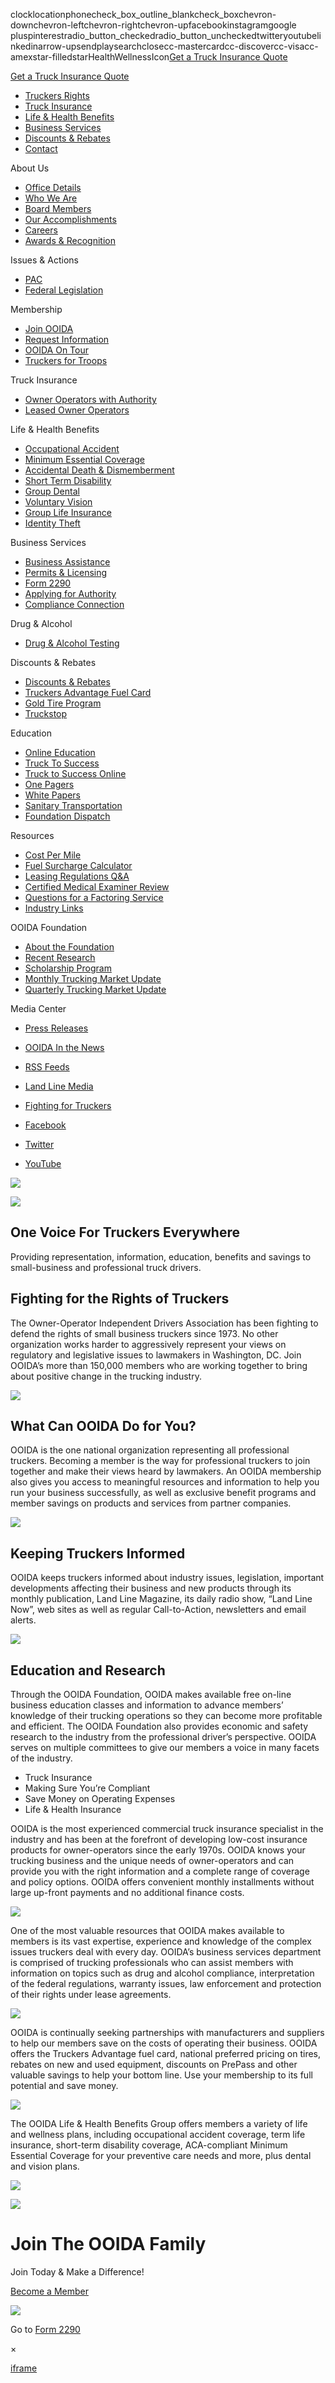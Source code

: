 clocklocationphonecheck\_box\_outline\_blankcheck\_boxchevron-downchevron-leftchevron-rightchevron-upfacebookinstagramgoogle pluspinterestradio\_button\_checkedradio\_button\_uncheckedtwitteryoutubelinkedinarrow-upsendplaysearchclosecc-mastercardcc-discovercc-visacc-amexstar-filledstarHealthWellnessIcon[Get a Truck Insurance Quote](http://www.ooidatruckinsurance.com/)

[Get a Truck Insurance Quote](http://www.ooidatruckinsurance.com/)

- [Truckers Rights](https://www.ooida.com/truckers-rights/)
- [Truck Insurance](https://www.ooida.com/truck-insurance/)
- [Life & Health Benefits](https://www.ooida.com/medical-benefits/)
- [Business Services](https://www.ooida.com/business-services/)
- [Discounts & Rebates](https://www.ooida.com/discounts-rebates/)
- [Contact](https://www.ooida.com/contact/)

About Us

- [Office Details](https://www.ooida.com/about-us/our-office/)
- [Who We Are](https://www.ooida.com/who-we-are/)
- [Board Members](https://www.ooida.com/board/)
- [Our Accomplishments](https://www.ooida.com/our-accomplishments/)
- [Careers](https://www.ooida.com/careers/)
- [Awards & Recognition](https://www.ooida.com/awards-recognition/)

Issues & Actions

- [PAC](https://www.ooida.com/pac/)
- [Federal Legislation](http://www.fightingfortruckers.com/)

Membership

- [Join OOIDA](https://www.ooida.com/membership/)
- [Request Information](https://www.ooida.com/contact/request-information/)
- [OOIDA On Tour](https://www.ooida.com/ooida-tour-truck/)
- [Truckers for Troops](https://www.ooida.com/truckers-for-troops/)

Truck Insurance

- [Owner Operators with Authority](https://www.ooida.com/for-owner-operators-with-authority/)
- [Leased Owner Operators](https://www.ooida.com/for-leased-owner-operators/)

Life & Health Benefits

- [Occupational Accident](https://www.ooida.com/medical-benefits/occupational-accident/)
- [Minimum Essential Coverage](https://www.ooida.com/medical-benefits/minimum-essential-coverage/)
- [Accidental Death & Dismemberment](https://www.ooida.com/medical-benefits/add/)
- [Short Term Disability](https://www.ooida.com/medical-benefits/short-term-disability/)
- [Group Dental](https://www.ooida.com/medical-benefits/group-dental/)
- [Voluntary Vision](https://www.ooida.com/medical-benefits/voluntary-vision/)
- [Group Life Insurance](https://www.ooida.com/medical-benefits/group-life/)
- [Identity Theft](https://www.ooida.com/medical-benefits/identity-theft/)

Business Services

- [Business Assistance](https://www.ooida.com/business-services/business-assistance/)
- [Permits & Licensing](https://www.ooida.com/business-services/permits-licensing/)
- [Form 2290](https://www.ooida.com/business-services/basic-2290-information/)
- [Applying for Authority](https://www.ooida.com/business-services/permits-licensing/applying-for-authority/)
- [Compliance Connection](https://www.ooida.com/business-services/compliance-connection/)

Drug & Alcohol

- [Drug & Alcohol Testing](https://www.ooida.com/business-services/drug-alcohol-testing/)

Discounts & Rebates

- [Discounts & Rebates](https://www.ooida.com/discounts-rebates/)
- [Truckers Advantage Fuel Card](https://www.ooida.com/discounts-rebates/truckers-advantage/)
- [Gold Tire Program](https://wex.hippovideo.io/s/XGApbp3P)
- [Truckstop](https://partners.truckstop.com/8jjv300iwn7o)

Education

- [Online Education](https://www.ooida.com/online-education/)
- [Truck To Success](https://www.ooida.com/online-education/truck-to-success/)
- [Truck to Success Online](https://www.ooida.com/product/truck-to-success-seminar/)
- [One Pagers](https://www.ooida.com/research/one-pagers/)
- [White Papers](https://www.ooida.com/research/white-papers/)
- [Sanitary Transportation](https://www.ooida.com/online-education/sanitary-transportation/)
- [Foundation Dispatch](https://www.ooida.com/online-education/foundation-dispatch/)

Resources

- [Cost Per Mile](https://www.ooida.com/trucking-tools/cost-per-mile/)
- [Fuel Surcharge Calculator](https://www.ooida.com/trucking-tools/fuel-surcharge-calculator/)
- [Leasing Regulations Q&A](https://www.ooida.com/leasing-regulations-q-and-a/)
- [Certified Medical Examiner Review](https://www.ooida.com/certified-medical-examiner-review/)
- [Questions for a Factoring Service](https://www.ooida.com/resources/questions-to-ask-a-factoring-service/)
- [Industry Links](https://www.ooida.com/industry-links/)

OOIDA Foundation

- [About the Foundation](https://www.ooida.com/foundation/)
- [Recent Research](https://www.ooida.com/foundation/research/)
- [Scholarship Program](https://www.ooida.com/scholarship-program/)
- [Monthly Trucking Market Update](https://www.ooida.com/foundation/monthly-trucking-market-update/)
- [Quarterly Trucking Market Update](https://www.ooida.com/foundation/quarterly-market-update/)

Media Center

- [Press Releases](https://www.ooida.com/press-releases/)
- [OOIDA In the News](https://www.ooida.com/in-the-news/)
- [RSS Feeds](https://www.ooida.com/rss-feeds/)

- [Land Line Media](https://landline.media/)
- [Fighting for Truckers](https://fightingfortruckers.com/)
- [Facebook](https://www.facebook.com/OOIDA/)
- [Twitter](https://twitter.com/OOIDA)
- [YouTube](https://www.youtube.com/user/TruckersOOIDA)

[![](https://www.ooida.com/wp-content/uploads/2025/04/WEX-Tire-Promo-II-2025-1-e1744816574875.jpg)](https://wex.hippovideo.io/page/ooidagold_b78022c0?custom_asset_token=xnCFUf0ZrgN6daorbjhYLf1zvqbvrLCRCmB4uvBCDSA&hvlk=7dDP07nr4kgE&org_tok=CAK00iGWnqfVe-7m444STg&hvre=false)

![](https://www.ooida.com/wp-content/uploads/2016/01/header-logo.png)

## One Voice For Truckers Everywhere

Providing representation, information, education, benefits and savings to small-business and professional truck drivers.

## Fighting for the Rights of Truckers

The Owner-Operator Independent Drivers Association has been fighting to defend the rights of small business truckers since 1973. No other organization works harder to aggressively represent your views on regulatory and legislative issues to lawmakers in Washington, DC. Join OOIDA’s more than 150,000 members who are working together to bring about positive change in the trucking industry.

![](https://www.ooida.com/wp-content/uploads/2018/08/fighting-for-the-rights-of-truckers.jpg)

## What Can OOIDA Do for You?

OOIDA is the one national organization representing all professional truckers. Becoming a member is the way for professional truckers to join together and make their views heard by lawmakers. An OOIDA membership also gives you access to meaningful resources and information to help you run your business successfully, as well as exclusive benefit programs and member savings on products and services from partner companies.

![](https://www.ooida.com/wp-content/uploads/2020/07/LL_LLN.jpg)

## Keeping Truckers Informed

OOIDA keeps truckers informed about industry issues, legislation, important developments affecting their business and new products through its monthly publication, Land Line Magazine, its daily radio show, “Land Line Now”, web sites as well as regular Call-to-Action, newsletters and email alerts.

![](https://www.ooida.com/wp-content/uploads/2017/03/image-1.jpg)

## Education and Research

Through the OOIDA Foundation, OOIDA makes available free on-line business education classes and information to advance members’ knowledge of their trucking operations so they can become more profitable and efficient. The OOIDA Foundation also provides economic and safety research to the industry from the professional driver’s perspective. OOIDA serves on multiple committees to give our members a voice in many facets of the industry.

- Truck Insurance
- Making Sure You’re Compliant
- Save Money on Operating Expenses
- Life & Health Insurance

OOIDA is the most experienced commercial truck insurance specialist in the industry and has been at the forefront of developing low-cost insurance products for owner-operators since the early 1970s. OOIDA knows your trucking business and the unique needs of owner-operators and can provide you with the right information and a complete range of coverage and policy options. OOIDA offers convenient monthly installments without large up-front payments and no additional finance costs.

![](https://www.ooida.com/wp-content/uploads/2017/03/HP-Truck-Insurance-1.png)

One of the most valuable resources that OOIDA makes available to members is its vast expertise, experience and knowledge of the complex issues truckers deal with every day. OOIDA’s business services department is comprised of trucking professionals who can assist members with information on topics such as drug and alcohol compliance, interpretation of the federal regulations, warranty issues, law enforcement and protection of their rights under lease agreements.

![](https://www.ooida.com/wp-content/uploads/2017/05/clipboard_folder-e1495216571370-1.jpg)

OOIDA is continually seeking partnerships with manufacturers and suppliers to help our members save on the costs of operating their business. OOIDA offers the Truckers Advantage fuel card, national preferred pricing on tires, rebates on new and used equipment, discounts on PrePass and other valuable savings to help your bottom line. Use your membership to its full potential and save money.

![](https://www.ooida.com/wp-content/uploads/2017/03/HP-Save-Money-1.png)

The OOIDA Life & Health Benefits Group offers members a variety of life and wellness plans, including occupational accident coverage, term life insurance, short-term disability coverage, ACA-compliant Minimum Essential Coverage for your preventive care needs and more, plus dental and vision plans.

![](https://www.ooida.com/wp-content/uploads/2017/03/HP-HL-insurance-1.png)

![](https://www.ooida.com/wp-content/uploads/2016/01/header-logo.png)

# Join The OOIDA Family

Join Today & Make a Difference!

[Become a Member](https://www.ooida.com/membership/)

[![](https://www.ooida.com/wp-content/uploads/2024/06/2290-time.jpg)](https://www.ooida.com/wp-content/uploads/2024/06/2290-time.jpg)

Go to [Form 2290](https://www.ooida.com/business-services/basic-2290-information/)

×

[iframe](https://www.google.com/recaptcha/api2/anchor?ar=1&k=6LeKr30UAAAAACh7O-2ebkN8Y1IHyjiIvBn1CW5s&co=aHR0cHM6Ly93d3cub29pZGEuY29tOjQ0Mw..&hl=en&v=GUGrl5YkSwpBsxsF3eY665Ye&size=invisible&cb=mv26zimuvd3c)